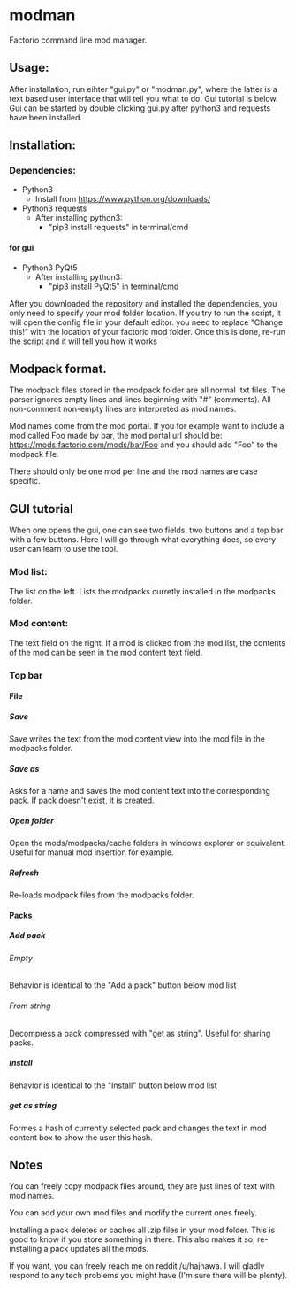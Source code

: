 # modman
Factorio command line mod manager.

## Usage:
After installation, run eihter "gui.py" or "modman.py", where the latter is a text based user interface that will tell you what to do. Gui tutorial is below. Gui can be started by double clicking gui.py after python3 and requests have been installed.

## Installation:

### Dependencies:
* Python3
    * Install from https://www.python.org/downloads/
* Python3 requests
    * After installing python3:
        * "pip3 install requests" in terminal/cmd

#### for gui
* Python3 PyQt5
    * After installing python3:
        * "pip3 install PyQt5" in terminal/cmd

After you downloaded the repository and installed the dependencies, you only need to specify your mod folder location. If you try to run the script, it will open the config file in your default editor. you need to replace "Change this!" with the location of your factorio mod folder. Once this is done, re-run the script and it will tell you how it works

## Modpack format.

The modpack files stored in the modpack folder are all normal .txt files. The parser ignores empty lines and lines beginning with "#" (comments). All non-comment non-empty lines are interpreted as mod names.

Mod names come from the mod portal. If you for example want to include a mod called Foo made by bar, the mod portal url should be: https://mods.factorio.com/mods/bar/Foo and you should add "Foo" to the modpack file.

There should only be one mod per line and the mod names are case specific.

## GUI tutorial

When one opens the gui, one can see two fields, two buttons and a top bar with a few buttons. Here I will go through what everything does, so every user can learn to use the tool.

### Mod list:
The list on the left. Lists the modpacks curretly installed in the modpacks folder.

### Mod content:
The text field on the right. If a mod is clicked from the mod list, the contents of the mod can be seen in the mod content text field.

### Top bar
#### File
##### Save
Save writes the text from the mod content view into the mod file in the modpacks folder.

##### Save as
Asks for a name and saves the mod content text into the corresponding pack. If pack doesn't exist, it is created.

##### Open folder
Open the mods/modpacks/cache folders in windows explorer or equivalent. Useful for manual mod insertion for example.

##### Refresh
Re-loads modpack files from the modpacks folder.

#### Packs
##### Add pack
###### Empty
Behavior is identical to the "Add a pack" button below mod list

###### From string
Decompress a pack compressed with "get as string". Useful for sharing packs.

##### Install
Behavior is identical to the "Install" button below mod list

##### get as string
Formes a hash of currently selected pack and changes the text in mod content box to show the user this hash.

## Notes
You can freely copy modpack files around, they are just lines of text with mod names.

You can add your own mod files and modify the current ones freely.

Installing a pack deletes or caches all .zip files in your mod folder. This is good to know if you store something in there. This also makes it so, re-installing a pack updates all the mods.

If you want, you can freely reach me on reddit /u/hajhawa. I will gladly respond to any tech problems you might have (I'm sure there will be plenty).
